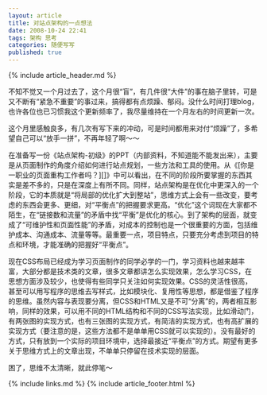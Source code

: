 ```yaml
---
layout: article
title: 对站点架构的一点想法
date: 2008-10-24 22:41
tags: 架构 思考
categories: 随便写写
published: true
---
```


{% include  article_header.md %}

不知不觉又一个月过去了，这个月很“盲”，有几件很“大件”的事在脑子里转，可是又不断有“紧急不重要”的事过来，搞得都有点烦躁、郁闷。没什么时间打理blog，也许各位也已习惯我这个更新频率了，我尽量维持在一个月左右的时间更新一次。

这个月里感触良多，有几次有写下来的冲动，可是时间都用来对付“烦躁”了，多希望自己可以“放手一拼”，不再年轻了啊～～

在准备写一份《站点架构-初级》的PPT（内部资料，不知道能不能发出来），主要是从页面制作的角度介绍如何进行站点规划，一些方法和工具的使用。从《[你是一职业的页面重构工作者吗？][]》中可以看出，在不同的阶段所要掌握的东西其实是差不多的，只是在深度上有所不同。同样，站点架构是在优化中更深入的一个阶段，它的本质就是“将局部的优化扩大到整站”，思维方式上会有一些改变，要考虑的东西会更多、更细，对“平衡点”的把握要求更高。“优化”这个词现在大家都不陌生，在“链接数和流量”的矛盾中找“平衡”是优化的核心。到了架构的层面，就变成了“可维护性和页面性能”的矛盾，对成本的控制也是一个很重要的方面，包括维护成本、沟通成本、流量等等。最重要一点，项目特点，只要充分考虑到项目的特点和环境，才能准确的把握好“平衡点”。

现在CSS布局已经成为学习页面制作的同学必学的一门，学习资料也越来越丰富，大部分都是技术类的文章，很多文章都讲怎么实现效果，怎么学习CSS，在思想方面涉及较少，也使得有些同学只关注如何实现效果。CSS的灵活性很高，甚至可以用写程序的思维去写样式，比如模块化、复用性等思想，都是借鉴了程序的思维。虽然内容与表现要分离，但CSS和HTML又是不可“分离”的，两者相互影响，同样的效果，可以用不同的HTML结构和不同的CSS写法实现，比如滑动门，有两张图的实现方式，也有三张图的实现方式，有简洁的实现方式，也有高扩展的实现方式（要注意的是，这些方法都不是单单用CSS就可以实现的）。没有最好的方式，只有放到一个实际的项目环境中，选择最接近“平衡点”的方式。期望有更多关于思维方式上的文章出现，不单单只停留在技术实现的层面。

困了，思维不太清晰，就此停笔～

{% include links.md %}
{% include article_footer.html %}

